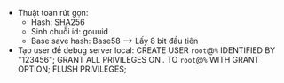 * Thuật toán rút gọn:
    - Hash: SHA256
    - Sinh chuỗi id: gouuid
    - Base save hash: Base58
    --> Lấy 8 bit đầu tiên
* Tạo user để debug server local:
CREATE USER `root`@`%` IDENTIFIED BY "123456"; GRANT ALL PRIVILEGES ON *.* TO `root`@`%` WITH GRANT OPTION; FLUSH PRIVILEGES;
